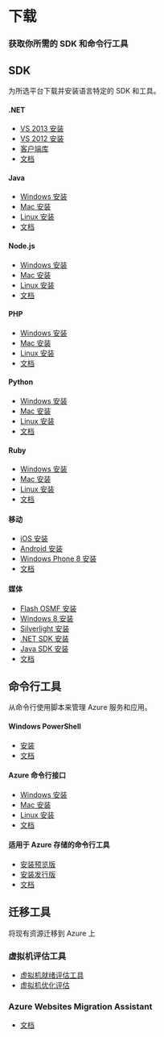 <properties linkid="downloads" urlDisplayName="下载和安装 Azure SDK工具" pageTitle="Windows Azure 服务管理" metaKeywords="下载和安装 Azure SDK工具" description="下载和安装 Azure SDK、Azure PowerShell 和用于管理和部署的命令行工具" metaCanonical="" services="downloads" documentationCenter="downloads" title="下载和安装 Azure SDK工具" authors="ACom" solutions="" manager="" editor="Eric Chen" />
<tags ms.service="downloads"
    ms.date=""
    wacn.date="07/28/2015"
    />


<div>
  <h1>下载</h1>
  <h3>获取你所需的 SDK 和命令行工具</h3>
</div>
<div>
  <h2>SDK</h2>
  <p>为所选平台下载并安装语言特定的 SDK 和工具。</p>
</div>
<div>
  <div>
    <h4>.NET</h4>
    <ul>
      <!--li><a href="http://go.microsoft.com/fwlink/?linkid=518003&clcid=0x804">VS 2015 安装</a></li-->
      <li><a href="http://go.microsoft.com/fwlink/p/?linkid=323510&clcid=0x804">VS 2013 安装</a></li>
      <li><a href="http://go.microsoft.com/fwlink/p/?linkid=323511&clcid=0x804">VS 2012 安装</a></li>
      <li><a href="http://go.microsoft.com/fwlink/?linkid=234674&clcid=0x804">客户端库</a></li>
      <li><a href="/develop/net/">文档</a></li>
      <!--li><a href="http://azure.microsoft.com/zh-cn/downloads/archive-net-downloads/">以前的版本</a></li-->
    </ul>
  </div>
  <div>
    <h4>Java</h4>
    <ul>
      <li><a href="/documentation/articles/java-download-windows/">Windows 安装</a></li>
      <li><a href="/documentation/articles/java-download-mac/">Mac 安装</a></li>
      <li><a href="/documentation/articles/java-download-linux/">Linux 安装</a></li>
      <li><a href="/develop/java/">文档</a></li>
    </ul>
  </div>
  <div>
    <h4>Node.js</h4>
    <ul>
      <li><a href="http://go.microsoft.com/fwlink/?linkid=254279&clcid=0x804">Windows 安装</a></li>
      <li><a href="http://go.microsoft.com/fwlink/?linkid=253471&clcid=0x804">Mac 安装</a></li>
      <li><a href="http://go.microsoft.com/fwlink/?linkid=253472&clcid=0x804">Linux 安装</a></li>
      <li><a href="/develop/nodejs/">文档</a></li>
    </ul>
  </div>
  <div>
    <h4>PHP</h4>
    <ul>
      <li><a href="http://go.microsoft.com/fwlink/?linkid=254280&clcid=0x804">Windows 安装</a></li>
      <li><a href="http://go.microsoft.com/fwlink/?linkid=253471&clcid=0x804">Mac 安装</a></li>
      <li><a href="http://go.microsoft.com/fwlink/?linkid=253472&clcid=0x804">Linux 安装</a></li>
      <li><a href="/develop/php/">文档</a></li>
    </ul>
  </div>
</div>
<div>
  <div>
    <h4>Python</h4>
    <ul>
      <li><a href="http://go.microsoft.com/fwlink/?linkid=254281&clcid=0x804">Windows 安装</a></li>
      <li><a href="http://go.microsoft.com/fwlink/?linkid=253471&clcid=0x804">Mac 安装</a></li>
      <li><a href="http://go.microsoft.com/fwlink/?linkid=253472&clcid=0x804">Linux 安装</a></li>
      <li><a href="/develop/python/">文档</a></li>
    </ul>
  </div>
  <div>
    <h4>Ruby</h4>
    <ul>
      <li><a href="http://go.microsoft.com/fwlink/?linkid=296417&clcid=0x804">Windows 安装</a></li>
      <li><a href="http://go.microsoft.com/fwlink/?linkid=253471&clcid=0x804">Mac 安装</a></li>
      <li><a href="http://go.microsoft.com/fwlink/?linkid=253472&clcid=0x804">Linux 安装</a></li>
      <li><a href="/develop/ruby/">文档</a></li>
    </ul>
  </div>
  <div>
    <h4>移动</h4>
    <ul>
      <li><a href="https://go.microsoft.com/fwLink/p/?LinkID=266533">iOS 安装</a></li>
      <li><a href="https://go.microsoft.com/fwLink/?LinkID=280126">Android 安装</a></li>
      <!--li><a href="http://nuget.org/packages/WindowsAzure.MobileServices/">Windows 应用商店 C# 安装</a></li-->
      <!--li><a href="http://nuget.org/packages/WindowsAzure.MobileServices.WinJS/">Windows 应用商店 JS 安装</a></li-->
      <li><a href="http://nuget.org/packages/WindowsAzure.MobileServices/">Windows Phone 8 安装</a></li>
      <li><a href="/develop/mobile/">文档</a></li>
    </ul>
  </div>
  <div>
    <h4>媒体</h4>
    <ul>
      <li><a href="http://go.microsoft.com/fwlink/?linkid=299854&clcid=0x804">Flash OSMF 安装</a></li>
      <li><a href="http://playerframework.codeplex.com/releases/view/97333">Windows 8 安装</a></li>
      <li><a href="http://smf.codeplex.com/releases/view/88970" ms.pgarea="content">Silverlight 安装</a></li>
      <li><a href="http://nuget.org/packages/windowsazure.mediaservices">.NET SDK 安装</a></li>
      <li><a href="https://github.com/windowsazure/azure-sdk-for-java">Java SDK 安装</a></li>
      <li><a href="/develop/media-services/">文档</a></li>
    </ul>
  </div>
</div>
<div>
  <h2>命令行工具</h2>
  <p>从命令行使用脚本来管理 Azure 服务和应用。</p>
</div>
<div>
  <div>
    <h4>Windows PowerShell</h4>
    <ul>
      <li><a href="http://go.microsoft.com/?linkid=9811175&clcid=0x804">安装</a></li>
      <li><a href="/documentation/articles/install-configure-powershell/">文档</a></li>
      <!--li><a href="https://technet.microsoft.com/zh-cn/scriptcenter/bb410849.aspx">浏览脚本中心</a></li-->
    </ul>
  </div>
  <div>
    <h4>Azure 命令行接口</h4>
    <ul>
      <li><a href="http://go.microsoft.com/?linkid=9828653&clcid=0x804">Windows 安装</a></li>
      <li><a href="http://go.microsoft.com/fwlink/?linkid=253471&clcid=0x804">Mac 安装</a></li>
      <li><a href="http://go.microsoft.com/fwlink/?linkid=253472&clcid=0x804">Linux 安装</a></li>
      <li><a href="/documentation/articles/xplat-cli/">文档</a></li>
    </ul>
  </div>
  <div>
    <h4>适用于 Azure 存储的命令行工具</h4>
    <ul>
      <li><a href="http://aka.ms/downloadazcopypr">安装预览版</a></li>
      <li><a href="http://aka.ms/downloadazcopy">安装发行版</a></li>
      <li><a href="http://aka.ms/azcopy">文档</a></li>
    </ul>
  </div>
</div>
<div>
  <h2>迁移工具</h2>
  <p>将现有资源迁移到 Azure 上</p>
</div>
<div>
  <div>
    <h3>虚拟机评估工具</h3>
    <ul>
      <li><a href="/downloads/vm-readiness-assessment/">虚拟机就绪评估工具</a></li>
      <li><a href="/downloads/vm-optimization-assessment/">虚拟机优化评估</a></li>
    </ul>
  </div>
  <div>
    <h3>Azure Websites Migration Assistant</h3>
    <ul>
      <!--li><a href="http://go.microsoft.com/?linkid=9863189&clcid=0x804">安装</a></li-->
      <li><a href="/downloads/migration-assistant/">文档</a></li>
    </ul>
  </div>
</div>
